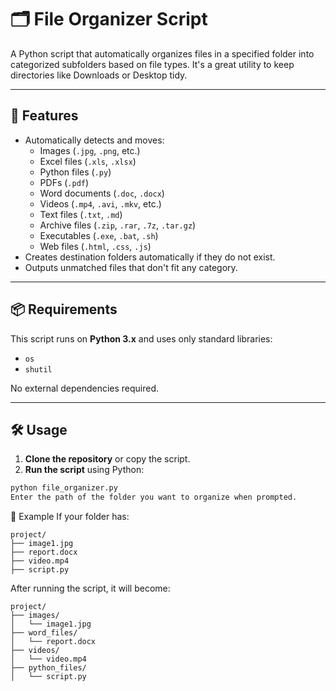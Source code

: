 # 🗂️ File Organizer Script

A Python script that automatically organizes files in a specified folder into categorized subfolders based on file types. It's a great utility to keep directories like Downloads or Desktop tidy.

---

## 🚀 Features

- Automatically detects and moves:
  - Images (`.jpg`, `.png`, etc.)
  - Excel files (`.xls`, `.xlsx`)
  - Python files (`.py`)
  - PDFs (`.pdf`)
  - Word documents (`.doc`, `.docx`)
  - Videos (`.mp4`, `.avi`, `.mkv`, etc.)
  - Text files (`.txt`, `.md`)
  - Archive files (`.zip`, `.rar`, `.7z`, `.tar.gz`)
  - Executables (`.exe`, `.bat`, `.sh`)
  - Web files (`.html`, `.css`, `.js`)
- Creates destination folders automatically if they do not exist.
- Outputs unmatched files that don't fit any category.

---


## 📦 Requirements

This script runs on **Python 3.x** and uses only standard libraries:

- `os`
- `shutil`

No external dependencies required.

---

## 🛠️ Usage

1. **Clone the repository** or copy the script.
2. **Run the script** using Python:

```bash
python file_organizer.py
Enter the path of the folder you want to organize when prompted.
```

📁 Example
If your folder has:

```
project/
├── image1.jpg
├── report.docx
├── video.mp4
├── script.py
```
After running the script, it will become:

```
project/
├── images/
│   └── image1.jpg
├── word_files/
│   └── report.docx
├── videos/
│   └── video.mp4
├── python_files/
│   └── script.py
```
